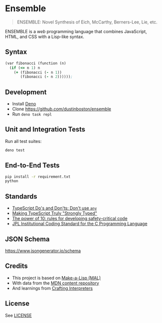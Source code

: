 # Ensemble

> ENSEMBLE: Novel Synthesis of Eich, McCarthy, Berners-Lee, Lie, etc.

ENSEMBLE is a _web_ programming language that combines JavaScript, HTML, and CSS with a Lisp-like syntax.

## Syntax

```clojure
(var fibonacci (function (n)
  (if (<= n 1) n 
    (+ (fibonacci (- n 1)) 
       (fibonacci (- n 2))))));
```

## Development

- Install [Deno](https://deno.land/)
- Clone <https://github.com/dustinboston/ensemble>
- Run `deno task repl`

## Unit and Integration Tests

Run all test suites:

```sh
deno test
```

## End-to-End Tests

```bash
pip install -r requirement.txt
python
```

## Standards

- [TypeScript Do's and Don'ts: Don't use `any`][TypeScript]
- [Making TypeScript Truly "Strongly Typed"][Zemskov]
- [The power of 10: rules for developing safety-critical code][Holzman]
- [JPL Institutional Coding Standard for the C Programming Language][JPL]

## JSON Schema

<https://www.jsongenerator.io/schema>

## Credits

- This project is based on [Make-a-Lisp (MAL)][Martin]
- With data from the [MDN content repository][MDN]
- And learnings from [Crafting Interpreters][Nystrom]

## License

See [LICENSE](LICENSE)

[Holzman]: https://ieeexplore.ieee.org/document/1642624
[JPL]: https://web.archive.org/web/20111015064908/http://lars-lab.jpl.nasa.gov/JPL_Coding_Standard_C.pdf
[Martin]: https://github.com/kanaka/mal
[MDN]: https://github.com/mdn/content/tree/main/files/jsondata
[Nystrom]: https://craftinginterpreters.com/
[TypeScript]: https://www.typescriptlang.org/docs/handbook/declaration-files/do-s-and-don-ts.html#any
[Zemskov]: https://betterprogramming.pub/making-typescript-truly-strongly-typed-c3a8947434a2
